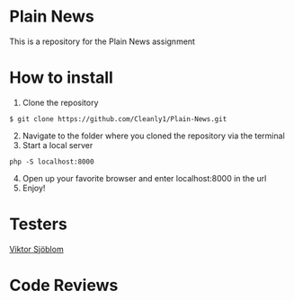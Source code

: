 # Plain News
This is a repository for the Plain News assignment


# How to install
1. Clone the repository 
```
$ git clone https://github.com/Cleanly1/Plain-News.git
```
2. Navigate to the folder where you cloned the repository via the terminal
3. Start a local server 
```
php -S localhost:8000
```
4. Open up your favorite browser and enter localhost:8000 in the url
5. Enjoy!

# Testers
[Viktor Sjöblom](https://github.com/ViktorSjoblom)

# Code Reviews
